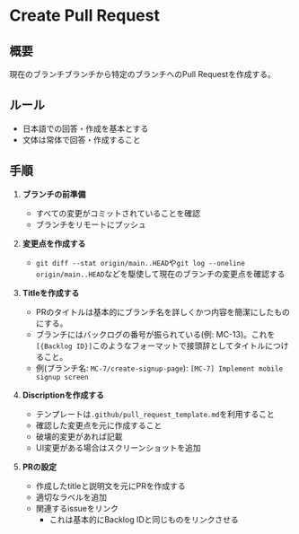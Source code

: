 # Create Pull Request

## 概要

現在のブランチブランチから特定のブランチへのPull Requestを作成する。

## ルール

- 日本語での回答・作成を基本とする
- 文体は常体で回答・作成すること

## 手順

1. **ブランチの前準備**

   - すべての変更がコミットされていることを確認
   - ブランチをリモートにプッシュ

2. **変更点を作成する**

   - `git diff --stat origin/main..HEAD`や`git log --oneline origin/main..HEAD`などを駆使して現在のブランチの変更点を確認する

3. **Titleを作成する**

   - PRのタイトルは基本的にブランチ名を詳しくかつ内容を簡潔にしたものにする。
   - ブランチにはバックログの番号が振られている(例: MC-13)。これを `[{Backlog ID}]`このようなフォーマットで接頭辞としてタイトルにつけること。
   - 例(ブランチ名: `MC-7/create-signup-page`): `[MC-7] Implement mobile signup screen`

4. **Discriptionを作成する**

   - テンプレートは`.github/pull_request_template.md`を利用すること
   - 確認した変更点を元に作成すること
   - 破壊的変更があれば記載
   - UI変更がある場合はスクリーンショットを追加

5. **PRの設定**
   - 作成したtitleと説明文を元にPRを作成する
   - 適切なラベルを追加
   - 関連するissueをリンク
     - これは基本的にBacklog IDと同じものをリンクさせる
